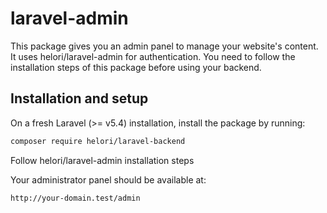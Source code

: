 # laravel-admin
This package gives you an admin panel to manage your website's content.
It uses helori/laravel-admin for authentication.
You need to follow the installation steps of this package before using your backend.

## Installation and setup

On a fresh Laravel (>= v5.4) installation, install the package by running:
```bash
composer require helori/laravel-backend
```

Follow helori/laravel-admin installation steps


Your administrator panel should be available at:
```bash
http://your-domain.test/admin
```

